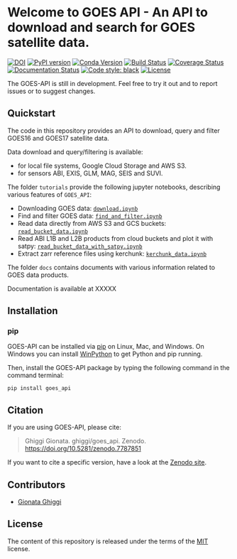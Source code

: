 # Welcome to GOES API - An API to download and search for GOES satellite data.
[![DOI](https://zenodo.org/badge/380300525.svg)](https://zenodo.org/badge/latestdoi/380300525)
[![PyPI version](https://badge.fury.io/py/goes_api.svg)](https://badge.fury.io/py/goes_api)
[![Conda Version](https://img.shields.io/conda/vn/conda-forge/goes_api.svg)](https://anaconda.org/conda-forge/goes_api)
[![Build Status](https://github.com/ghiggi/goes_api/workflows/Continuous%20Integration/badge.svg?branch=main)](https://github.com/ghiggi/goes_api/actions)
[![Coverage Status](https://coveralls.io/repos/github/ghiggi/goes_api/badge.svg?branch=main)](https://coveralls.io/github/ghiggi/goes_api?branch=main)
[![Documentation Status](https://readthedocs.org/projects/goes_api/badge/?version=latest)](https://gpm_api.readthedocs.io/projects/goes_api/en/stable/?badge=stable)
[![Code style: black](https://img.shields.io/badge/code%20style-black-000000.svg)](https://github.com/ambv/black)
[![License](https://img.shields.io/github/license/ghiggi/goes_api)](https://github.com/ghiggi/goes_api/blob/master/LICENSE)

The GOES-API is still in development. Feel free to try it out and to report issues or to suggest changes.

## Quickstart

The code in this repository provides an API to download, query and filter GOES16 and GOES17 satellite data.

Data download and query/filtering is available:
- for local file systems, Google Cloud Storage and AWS S3.
- for sensors ABI, EXIS, GLM, MAG, SEIS and SUVI.

The folder `tutorials` provide the following jupyter notebooks, describing various features of `GOES_API`:

- Downloading GOES data: [`download.ipynb`]
- Find and filter GOES data: [`find_and_filter.ipynb`]
- Read data directly from AWS S3 and GCS buckets: [`read_bucket_data.ipynb`]
- Read ABI L1B and L2B products from cloud buckets and plot it with satpy: [`read_bucket_data_with_satpy.ipynb`]
- Extract zarr reference files using kerchunk: [`kerchunk_data.ipynb`]

[`download.ipynb`]: https://github.com/ghiggi/goes_api/blob/main/tutorials/00_download_and_find_files.py
[`find_and_filter.ipynb`]: https://github.com/ghiggi/goes_api/blob/main/tutorials/01_find_utility.py
[`read_bucket_data.ipynb`]: https://github.com/ghiggi/goes_api/blob/main/tutorials/03_read_cloud_bucket_data.py
[`read_bucket_data_with_satpy.ipynb`]: https://github.com/ghiggi/goes_api/blob/main/tutorials/03_read_cloud_bucket_data_with_satpy.py
[`kerchunk_data.ipynb`]: https://github.com/ghiggi/goes_api/blob/main/tutorials/04_kerchunk_dataset.py

The folder `docs` contains documents with various information related to GOES data products.

Documentation is available at XXXXX

## Installation

### pip

GOES-API can be installed via [pip][pip_link] on Linux, Mac, and Windows.
On Windows you can install [WinPython][winpy_link] to get Python and pip running.

Then, install the GOES-API package by typing the following command in the command terminal:

    pip install goes_api

## Citation

If you are using GOES-API, please cite:

> Ghiggi Gionata. ghiggi/goes_api. Zenodo. https://doi.org/10.5281/zenodo.7787851

If you want to cite a specific version, have a look at the [Zenodo site](https://doi.org/10.5281/zenodo.7787851).

## Contributors

* [Gionata Ghiggi](https://people.epfl.ch/gionata.ghiggi)

## License

The content of this repository is released under the terms of the [MIT](LICENSE) license.

[pip_link]: https://pypi.org/project/gstools
[winpy_link]: https://winpython.github.io/
